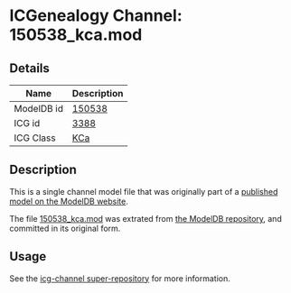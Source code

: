 # ICGenealogy Channel: 150538\_kca.mod

## Details

Name | Description
---- | -----------
ModelDB id | [150538](http://senselab.med.yale.edu/ModelDB/ShowModel.cshtml?model=150538)
ICG id | [3388](http://icg.neurotheory.ox.ac.uk/channels/5/3388)
ICG Class | [KCa](http://icg.neurotheory.ox.ac.uk/channels/5)

## Description

This is a single channel model file that was originally part of a [published model on the ModelDB website](http://senselab.med.yale.edu/mModelDB/ShowModel.cshtml?model=150538).

The file [150538\_kca.mod](150538_kca.mod) was extrated from [the ModelDB repository](http://senselab.med.yale.edu/ModelDB/ShowModel.cshtml?model=150538), and committed in its original form.

## Usage

See the [icg-channel super-repository](https://github.com/icgenealogy/icg-channels) for more information.